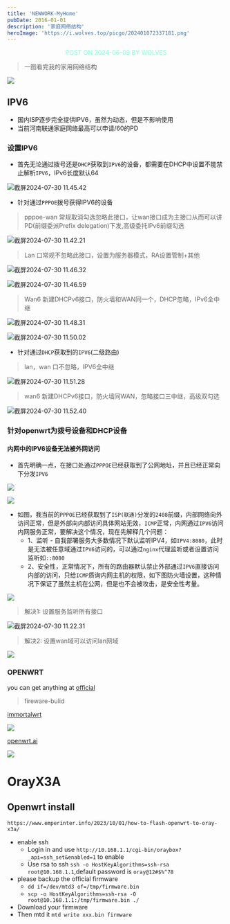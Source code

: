 ```yaml
---
title: 'NEWWORK-MyHome'
pubDate: 2016-01-01
description: '家庭网络结构'
heroImage: 'https://i.wolves.top/picgo/202401072337181.png'
---
```


<p style="color: aquamarine;text-align: center">POST ON 2024-06-09 BY WOLVES</p>

> 一图看完我的家用网络结构

![](https://i.wolves.top/picgo/202407301220389.png)

## IPV6

- 国内ISP逐步完全提供IPV6，虽然为动态，但是不影响使用
- 当前河南联通家庭网络最高可以申请/60的PD

### 设置IPV6

- 首先无论通过拨号还是`DHCP`获取到`IPV6`的设备，都需要在DHCP中设置不能禁止解析`IPV6`，IPv6长度默认64

![截屏2024-07-30 11.45.42](https://i.wolves.top/picgo/202407301145112.png)

- 针对通过`PPPOE`拨号获得IPV6的设备

> pppoe-wan 常规取消勾选忽略此接口，让wan接口成为主接口从而可以讲PD(前缀委派Prefix delegation)下发,高级委托IPv6前缀勾选

![截屏2024-07-30 11.42.21](https://i.wolves.top/picgo/202407301142523.png)

> Lan 口常规不忽略此接口，设置为服务器模式，RA设置管制+其他

![截屏2024-07-30 11.46.32](https://i.wolves.top/picgo/202407301146348.png)

![截屏2024-07-30 11.46.59](https://i.wolves.top/picgo/202407301147133.png)

> Wan6 新建DHCPv6接口，防火墙和WAN同一个，DHCP忽略，IPv6全中继

![截屏2024-07-30 11.48.31](https://i.wolves.top/picgo/202407301148868.png)

![截屏2024-07-30 11.50.02](https://i.wolves.top/picgo/202407301150975.png)

- 针对通过`DHCP`获取到的`IPV6`(二级路由)

> lan，wan 口不忽略，IPV6全中继

![截屏2024-07-30 11.51.28](https://i.wolves.top/picgo/202407301151414.png)

> wan6 新建DHCPv6接口，防火墙同WAN，忽略接口三中继，高级双勾选

![截屏2024-07-30 11.52.40](https://i.wolves.top/picgo/202407301152695.png)

### 针对openwrt为拨号设备和DHCP设备

#### 内网中的IPV6设备无法被外网访问

- 首先明确一点，在接口处通过`PPPOE`已经获取到了公网地址，并且已经正常向下分发`IPV6`

![](https://i.wolves.top/picgo/202407301106099.png)

![](https://i.wolves.top/picgo/202407301107774.png)

- 如图，我当前的`PPPOE`已经获取到了`ISP(联通)`分发的`2408`前缀，内部网络向外访问正常，但是外部向内部访问具体网站无效，`ICMP`正常，内网通过`IPV6`访问内网服务正常，要解决这个情况，现在先解释几个问题：
  - 1、监听 - 自我部署服务大多数情况下默认监听IPV4，如`IPV4:8080`，此时是无法被任意域通过`IPV6`访问的，可以通过`nginx`代理监听或者设置访问监听如`::8080`
  - 2、安全性，正常情况下，所有的路由器默认禁止外部通过`IPV6`直接访问内部的访问，只给`ICMP`质询内网主机的权限，如下图防火墙设置，这种情况下保证了虽然主机在公网，但是也不会被攻击，是安全性考量。

![](https://i.wolves.top/picgo/202407301114527.png)

>  解决1: 设置服务监听所有接口



![截屏2024-07-30 11.22.31](https://i.wolves.top/picgo/202407301122657.png)

> 解决2: 设置wan域可以访问lan网域

![](https://i.wolves.top/picgo/202407301120716.png)




### OPENWRT

you can get anything at [official](https://archive.openwrt.org/releases/)

> fireware-bulid

[immortalwrt](https://firmware-selector.immortalwrt.org/)

![](https://i.wolves.top/picgo/202407201210249.png)

[openwrt.ai](https://openwrt.ai/)

![](https://i.wolves.top/picgo/202407201209579.png)

# OrayX3A

## Openwrt install

`https://www.emperinter.info/2023/10/01/how-to-flash-openwrt-to-oray-x3a/`

- enable ssh
    - Login in and use `http://10.168.1.1/cgi-bin/oraybox?_api=ssh_set&enabled=1` to enable
    - Use rsa to ssh `ssh -o HostKeyAlgorithms=ssh-rsa root@10.168.1.1`,default password is `oray@12#$%^78`
- please backup the official firmware
    - `dd if=/dev/mtd3 of=/tmp/firmware.bin`
    - `scp -o HostKeyAlgorithms=ssh-rsa -O root@10.168.1.1:/tmp/firmware.bin ./`
- Download your firmware
- Then mtd it `mtd write xxx.bin firmware`